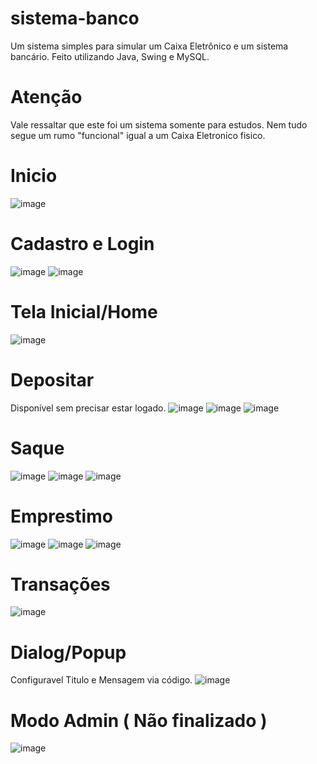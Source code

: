 # sistema-banco
Um sistema simples para simular um Caixa Eletrônico e um sistema bancário. Feito utilizando Java, Swing e MySQL.

# Atenção
Vale ressaltar que este foi um sistema somente para estudos. Nem tudo segue um rumo "funcional" igual a um Caixa Eletronico fisico.


# Inicio
![image](https://github.com/gHenriqueCarlos/sistema-banco/assets/45677964/9583b6c2-8386-4597-ac3f-a237baec8e56)

# Cadastro e Login
![image](https://github.com/gHenriqueCarlos/sistema-banco/assets/45677964/a24e787e-8a46-4b2b-9189-97a3ad7c7484) ![image](https://github.com/gHenriqueCarlos/sistema-banco/assets/45677964/7cf27048-40d3-4d96-b2ba-866c6f7d0965)

# Tela Inicial/Home
![image](https://github.com/gHenriqueCarlos/sistema-banco/assets/45677964/a664d008-bc9c-4af0-a86f-3f6c29700e64)

# Depositar 
Disponível sem precisar estar logado.
![image](https://github.com/gHenriqueCarlos/sistema-banco/assets/45677964/0274f176-8668-4b5d-b3ec-f359f5dbad8f) ![image](https://github.com/gHenriqueCarlos/sistema-banco/assets/45677964/d727c6cd-f168-43f1-9b95-b7630f9a3190) 
![image](https://github.com/gHenriqueCarlos/sistema-banco/assets/45677964/0cedaab9-2a2b-4cab-9163-f7216981c94f)


# Saque
![image](https://github.com/gHenriqueCarlos/sistema-banco/assets/45677964/1fda2f34-560b-4a7d-8430-a9bf97f1870a) ![image](https://github.com/gHenriqueCarlos/sistema-banco/assets/45677964/808f3efe-3fca-40ae-a7eb-1ab8a3271b46) ![image](https://github.com/gHenriqueCarlos/sistema-banco/assets/45677964/5f533562-cdbe-4701-a2fb-aac8d3414f0e)

# Emprestimo
![image](https://github.com/gHenriqueCarlos/sistema-banco/assets/45677964/9946d6af-2b07-4a30-a024-4c36caa4cc1d) ![image](https://github.com/gHenriqueCarlos/sistema-banco/assets/45677964/233b41f7-b141-42b0-b684-9861645bb586)
![image](https://github.com/gHenriqueCarlos/sistema-banco/assets/45677964/e9b67124-eb79-41d9-b139-d48bfe2daa63)

# Transações
![image](https://github.com/gHenriqueCarlos/sistema-banco/assets/45677964/2ce61f17-1e19-4087-b90d-a927799f5345)

# Dialog/Popup
Configuravel Titulo e Mensagem via código.
![image](https://github.com/gHenriqueCarlos/sistema-banco/assets/45677964/16252ec6-0772-4ffe-bb15-ed6dffb2073c)


# Modo Admin ( Não finalizado )
![image](https://github.com/gHenriqueCarlos/sistema-banco/assets/45677964/b934bcf9-f4bd-443e-aa19-44125809745c)



